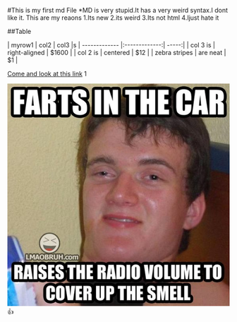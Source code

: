 #This is my first md File
*MD is very stupid.It has a very weird syntax.I dont like it.
This  are my reaons
1.Its new
2.its weird
3.Its not html
4.Ijust hate it

##Table

| myrow1        | col2          | col3  |s
| ------------- |:-------------:| -----:|
| col 3 is      | right-aligned | $1600 |
| col 2 is      | centered      |   $12 |
| zebra stripes | are neat      |    $1 |


[Come and look at this link](http://www.google.com)
1




![Stupid](1.jpg)
:+1:
